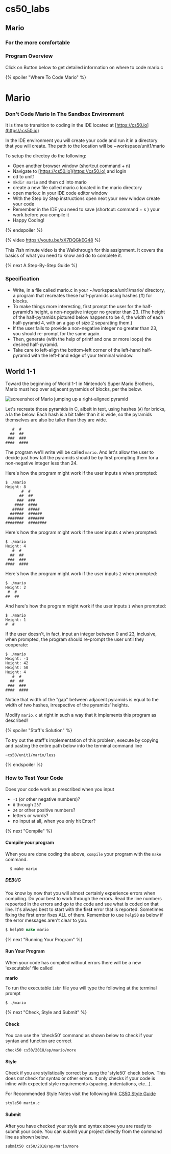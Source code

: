 # cs50_labs
## Mario
### For the more comfortable 

### Program Overview

Click on Button below to get detailed information on where to code mario.c

{% spoiler "Where To Code Mario" %}

# Mario 

### Don't Code Mario In The Sandbox Environment

It is time to transition to coding in the IDE located at [https://cs50.io](https//:cs50.io)

In the IDE environment you will create your code and run it in a directory that you will create.
The path to the location will be ~workspace/unit1/mario

To setup the directoy do the following:

  * Open another browser window (shortcut command + n)
  * Navigate to [https://cs50.io](https://cs50.io) and login
  * cd to unit1 
  * `mkdir mario` and then cd into mario
  * create a new file called mario.c located in the mario directory
  * open mario.c in your IDE code editor window
  * With the Step by Step instructions open next your new window create your code
  * Remember in the IDE you need to save (shortcut: command + s ) your work before you compile it
  * Happy Coding!

{% endspoiler %}

{% video https://youtu.be/xX7DQGkEG48 %}

This 7ish minute video is the Walkthrough for this assignment. 
It covers the basics of what you need to know and do to complete it. 

{% next A Step-By-Step Guide %}

### Specification

* Write, in a file called mario.c in your ~/workspace/unit1/mario/ directory, a program that recreates these half-pyramids using hashes (#) for blocks.
* To make things more interesting, first prompt the user for the half-pyramid’s height, a non-negative integer no greater than 23. (The height of the half-pyramids pictured below happens to be 4, the width of each half-pyramid 4, with an a gap of size 2 separating them.)
* If the user fails to provide a non-negative integer no greater than 23, you should re-prompt for the same again.
* Then, generate (with the help of printf and one or more loops) the desired half-pyramid.
* Take care to left-align the bottom-left corner of the left-hand half-pyramid with the left-hand edge of your terminal window.

## World 1-1

Toward the beginning of World 1-1 in Nintendo's Super Mario Brothers, Mario must hop over adjacent pyramids of blocks, per the below.

![screenshot of Mario jumping up a right-aligned pyramid](pyramids.png)

Let's recreate those pyramids in C, albeit in text, using hashes (`#`) for bricks, a la the below. Each hash is a bit taller than it is wide, so the pyramids themselves are also be taller than they are wide.

```
   #  #
  ##  ##
 ###  ###
####  ####
```

The program we'll write will be called `mario`. And let's allow the user to decide just how tall the pyramids should be by first prompting them for a non-negative integer less than 24. 

Here's how the program might work if the user inputs `8` when prompted:

```
$ ./mario
Height: 8
       #  #
      ##  ##
     ###  ###
    ####  ####
   #####  #####
  ######  ######
 #######  #######
########  ########

```

Here's how the program might work if the user inputs `4` when prompted:

```
$ ./mario
Height: 4
   #  #
  ##  ##
 ###  ###
####  ####
```

Here's how the program might work if the user inputs `2` when prompted:

```
$ ./mario
Height: 2
 #  #
##  ##
```

And here's how the program might work if the user inputs `1` when prompted:

```
$ ./mario
Height: 1
#  #
```

If the user doesn't, in fact, input an integer between 0 and 23, inclusive, when prompted, the program should re-prompt the user until they cooperate:

```
$ ./mario
Height: -1
Height: 42
Height: 50
Height: 4
   #  #
  ##  ##
 ###  ###
####  ####
```
Notice that width of the "gap" between adjacent pyramids is equal to the width of two hashes, irrespective of the pyramids' heights.

Modify `mario.c` at right in such a way that it implements this program as described!

{% spoiler "Staff's Solution" %}

To try out the staff's implementation of this problem, execute by copying and pasting the entire path below into the terminal command line

```
~cs50/unit1/mario/less
```

{% endspoiler %}

### How to Test Your Code

Does your code work as prescribed when you input

* `-1` (or other negative numbers)?
* `0` through `23`?
* `24` or other positive numbers?
* letters or words?
* no input at all, when you only hit Enter?

{% next "Compile" %}

#### Compile your program
When you are done coding the above,  `compile` your program with the `make` command.

```
  $ make mario
```

##### DEBUG

You know by now that you will almost certainly experience errors when compiling. 
Do your best to work through the errors. Read the line numbers repoerted in the errors and go to the code and see what is coded on that line. It's always best to start with the **first** error that is reported. Sometimes fixing the first error fixes ALL of them. 
Remember to use `help50` as below if the error messages aren't clear to you. 

```csh
$ help50 make mario
```

{% next "Running Your Program" %}

#### Run Your Program
When your code has compiled without errors there will be a new 'executable' file called

**mario**

To run the executable `isbn` file you will type the following at the terminal prompt
````
$ ./mario
````

{% next "Check, Style and Submit" %}

#### Check
You can use the 'check50' command as shown below to check if your syntax and function are correct

```
check50 cs50/2018/ap/mario/more
```

#### Style

Check if you are stylistically correct by usng the 'style50' check below. This does *not* check for
syntax or other errors. It only checks if your code is inline with expected style requirements (spacing, indentations, etc...).

For Recommended Style Notes visit the following link [CS50 Style Guide](https://cs50.readthedocs.io/style/c/)

```
style50 mario.c
```

#### Submit

After you have checked your style and syntax above you are ready to submit your code.
You can submit your project directly from the command line as shown below.

```
submit50 cs50/2018/ap/mario/more
```

